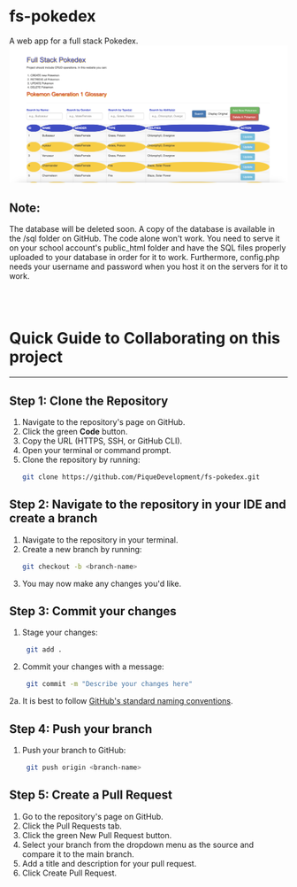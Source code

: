 # fs-pokedex
A web app for a full stack Pokedex.
![image](https://raw.githubusercontent.com/PiqueDevelopment/fs-pokedex/refs/heads/main/preview.png)

## Note:
The database will be deleted soon. A copy of the database is available in the /sql folder on GitHub.
The code alone won't work. You need to serve it on your school account's public_html folder and have the SQL files properly uploaded to your database in order for it to work.
Furthermore, config.php needs your username and password when you host it on the servers for it to work.

<br>
<br>

# Quick Guide to Collaborating on this project
---

## Step 1: Clone the Repository
1. Navigate to the repository's page on GitHub.
2. Click the green **Code** button.
3. Copy the URL (HTTPS, SSH, or GitHub CLI).
4. Open your terminal or command prompt.
5. Clone the repository by running:
   ```bash
   git clone https://github.com/PiqueDevelopment/fs-pokedex.git

## Step 2: Navigate to the repository in your IDE and create a branch
1. Navigate to the repository in your terminal.
2. Create a new branch by running:
   ```bash
   git checkout -b <branch-name>
3. You may now make any changes you'd like.
   
## Step 3: Commit your changes
1. Stage your changes:
   ```bash
    git add .
2. Commit your changes with a message:
   ```bash
    git commit -m "Describe your changes here"
2a. It is best to follow [GitHub's standard naming conventions](https://gist.github.com/qoomon/5dfcdf8eec66a051ecd85625518cfd13).

## Step 4: Push your branch
1. Push your branch to GitHub:
   ```bash
    git push origin <branch-name>

## Step 5: Create a Pull Request
1. Go to the repository's page on GitHub.
2. Click the Pull Requests tab.
3. Click the green New Pull Request button.
4. Select your branch from the dropdown menu as the source and compare it to the main branch.
5. Add a title and description for your pull request.
6. Click Create Pull Request.
